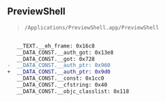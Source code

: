## PreviewShell

> `/Applications/PreviewShell.app/PreviewShell`

```diff

   __TEXT.__eh_frame: 0x16c8
   __DATA_CONST.__auth_got: 0x13e8
   __DATA_CONST.__got: 0x728
-  __DATA_CONST.__auth_ptr: 0x960
+  __DATA_CONST.__auth_ptr: 0x9d0
   __DATA_CONST.__const: 0x1cc0
   __DATA_CONST.__cfstring: 0x40
   __DATA_CONST.__objc_classlist: 0x118

```
